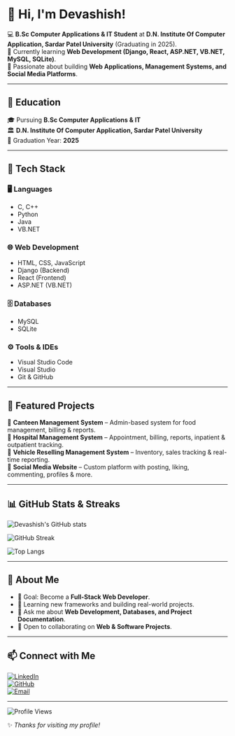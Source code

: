 # 👋 Hi, I'm Devashish!  

💻 **B.Sc Computer Applications & IT Student** at **D.N. Institute Of Computer Application, Sardar Patel University** (Graduating in 2025).  
🌱 Currently learning **Web Development (Django, React, ASP.NET, VB.NET, MySQL, SQLite)**.  
🚀 Passionate about building **Web Applications, Management Systems, and Social Media Platforms**.  

---

## 🏫 Education  
🎓 Pursuing **B.Sc Computer Applications & IT**  
🏛️ **D.N. Institute Of Computer Application, Sardar Patel University**  
📅 Graduation Year: **2025**  

---

## 🔧 Tech Stack  

### 🖥️ Languages  
- C, C++  
- Python  
- Java  
- VB.NET  

### 🌐 Web Development  
- HTML, CSS, JavaScript  
- Django (Backend)  
- React (Frontend)  
- ASP.NET (VB.NET)  

### 🗄️ Databases  
- MySQL  
- SQLite  

### ⚙️ Tools & IDEs  
- Visual Studio Code  
- Visual Studio  
- Git & GitHub  

---

## 📂 Featured Projects  

🔹 **Canteen Management System** – Admin-based system for food management, billing & reports.  
🔹 **Hospital Management System** – Appointment, billing, reports, inpatient & outpatient tracking.  
🔹 **Vehicle Reselling Management System** – Inventory, sales tracking & real-time reporting.  
🔹 **Social Media Website** – Custom platform with posting, liking, commenting, profiles & more.  

---

## 📊 GitHub Stats & Streaks  

![Devashish's GitHub stats](https://github-readme-stats.vercel.app/api?username=devashishmacwan&show_icons=true&theme=tokyonight)  

![GitHub Streak](https://github-readme-streak-stats.herokuapp.com/?user=devashishmacwan&theme=tokyonight)  

![Top Langs](https://github-readme-stats.vercel.app/api/top-langs/?username=devashishmacwan&layout=compact&theme=tokyonight)  

---

## 🌟 About Me  
- 🎯 Goal: Become a **Full-Stack Web Developer**.  
- 📖 Learning new frameworks and building real-world projects.  
- 💬 Ask me about **Web Development, Databases, and Project Documentation**.  
- 🤝 Open to collaborating on **Web & Software Projects**.  

---

## 📫 Connect with Me  

[![LinkedIn](https://img.shields.io/badge/LinkedIn-0077B5?style=for-the-badge&logo=linkedin&logoColor=white)](https://linkedin.com/in/devashishmacwan)  
[![GitHub](https://img.shields.io/badge/GitHub-100000?style=for-the-badge&logo=github&logoColor=white)](https://github.com/devashishmacwan)  
[![Email](https://img.shields.io/badge/Email-D14836?style=for-the-badge&logo=gmail&logoColor=white)](mailto:devashish@example.com)  

---

![Profile Views](https://komarev.com/ghpvc/?username=devashishmacwan&color=blue&style=for-the-badge)  

✨ *Thanks for visiting my profile!*  
